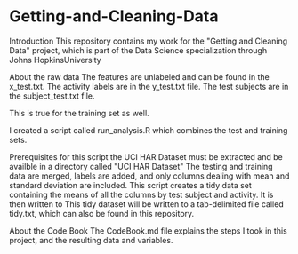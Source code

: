 # Getting-and-Cleaning-Data

Introduction
This repository contains my work for the "Getting and Cleaning Data" project, which is part of the Data Science specialization through Johns HopkinsUniversity

About the raw data
The features are unlabeled and can be found in the x_test.txt. The activity labels are in the y_test.txt file. The test subjects are in the subject_test.txt file.

This is true for the training set as well.

I created a script called run_analysis.R which combines the test and training sets. 

Prerequisites for this script
the UCI HAR Dataset must be extracted and be availble in a directory called "UCI HAR Dataset"
The testing and training data are merged, labels are added, and only columns dealing with mean and standard deviation are included. This script creates a tidy data set containing the means of all the columns by test subject and activity. It is then written to This tidy dataset will be written to a tab-delimited file called tidy.txt, which can also be found in this repository.

About the Code Book
The CodeBook.md file explains the steps I took in this project, and the resulting data and variables.
